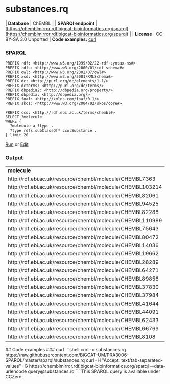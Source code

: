 # substances.rq
| **Database** | ChEMBL |
| **SPARQl endpoint** | [https://chemblmirror.rdf.bigcat-bioinformatics.org/sparql](https://chemblmirror.rdf.bigcat-bioinformatics.org/sparql) |
| **License** | CC-BY-SA 3.0 Unported |
**Code examples:** [curl](#curl)
### SPARQL
```sparql
PREFIX rdf: <http://www.w3.org/1999/02/22-rdf-syntax-ns#>
PREFIX rdfs: <http://www.w3.org/2000/01/rdf-schema#>
PREFIX owl: <http://www.w3.org/2002/07/owl#>
PREFIX xsd: <http://www.w3.org/2001/XMLSchema#>
PREFIX dc: <http://purl.org/dc/elements/1.1/>
PREFIX dcterms: <http://purl.org/dc/terms/>
PREFIX dbpedia2: <http://dbpedia.org/property/>
PREFIX dbpedia: <http://dbpedia.org/>
PREFIX foaf: <http://xmlns.com/foaf/0.1/>
PREFIX skos: <http://www.w3.org/2004/02/skos/core#>

PREFIX cco: <http://rdf.ebi.ac.uk/terms/chembl#>
SELECT ?molecule
WHERE {
  ?molecule a ?type .
  ?type rdfs:subClassOf* cco:Substance .
} limit 20
```
[Run](https://chemblmirror.rdf.bigcat-bioinformatics.org/sparql/?query=PREFIX%20rdf%3A%20%3Chttp%3A%2F%2Fwww.w3.org%2F1999%2F02%2F22-rdf-syntax-ns%23%3E%0APREFIX%20rdfs%3A%20%3Chttp%3A%2F%2Fwww.w3.org%2F2000%2F01%2Frdf-schema%23%3E%0APREFIX%20owl%3A%20%3Chttp%3A%2F%2Fwww.w3.org%2F2002%2F07%2Fowl%23%3E%0APREFIX%20xsd%3A%20%3Chttp%3A%2F%2Fwww.w3.org%2F2001%2FXMLSchema%23%3E%0APREFIX%20dc%3A%20%3Chttp%3A%2F%2Fpurl.org%2Fdc%2Felements%2F1.1%2F%3E%0APREFIX%20dcterms%3A%20%3Chttp%3A%2F%2Fpurl.org%2Fdc%2Fterms%2F%3E%0APREFIX%20dbpedia2%3A%20%3Chttp%3A%2F%2Fdbpedia.org%2Fproperty%2F%3E%0APREFIX%20dbpedia%3A%20%3Chttp%3A%2F%2Fdbpedia.org%2F%3E%0APREFIX%20foaf%3A%20%3Chttp%3A%2F%2Fxmlns.com%2Ffoaf%2F0.1%2F%3E%0APREFIX%20skos%3A%20%3Chttp%3A%2F%2Fwww.w3.org%2F2004%2F02%2Fskos%2Fcore%23%3E%0A%0APREFIX%20cco%3A%20%3Chttp%3A%2F%2Frdf.ebi.ac.uk%2Fterms%2Fchembl%23%3E%0ASELECT%20%3Fmolecule%0AWHERE%20%7B%0A%20%20%3Fmolecule%20a%20%3Ftype%20.%0A%20%20%3Ftype%20rdfs%3AsubClassOf*%20cco%3ASubstance%20.%0A%7D%20limit%2020%0A) or [Edit](https://chemblmirror.rdf.bigcat-bioinformatics.org/?q=PREFIX%20rdf%3A%20%3Chttp%3A%2F%2Fwww.w3.org%2F1999%2F02%2F22-rdf-syntax-ns%23%3E%0APREFIX%20rdfs%3A%20%3Chttp%3A%2F%2Fwww.w3.org%2F2000%2F01%2Frdf-schema%23%3E%0APREFIX%20owl%3A%20%3Chttp%3A%2F%2Fwww.w3.org%2F2002%2F07%2Fowl%23%3E%0APREFIX%20xsd%3A%20%3Chttp%3A%2F%2Fwww.w3.org%2F2001%2FXMLSchema%23%3E%0APREFIX%20dc%3A%20%3Chttp%3A%2F%2Fpurl.org%2Fdc%2Felements%2F1.1%2F%3E%0APREFIX%20dcterms%3A%20%3Chttp%3A%2F%2Fpurl.org%2Fdc%2Fterms%2F%3E%0APREFIX%20dbpedia2%3A%20%3Chttp%3A%2F%2Fdbpedia.org%2Fproperty%2F%3E%0APREFIX%20dbpedia%3A%20%3Chttp%3A%2F%2Fdbpedia.org%2F%3E%0APREFIX%20foaf%3A%20%3Chttp%3A%2F%2Fxmlns.com%2Ffoaf%2F0.1%2F%3E%0APREFIX%20skos%3A%20%3Chttp%3A%2F%2Fwww.w3.org%2F2004%2F02%2Fskos%2Fcore%23%3E%0A%0APREFIX%20cco%3A%20%3Chttp%3A%2F%2Frdf.ebi.ac.uk%2Fterms%2Fchembl%23%3E%0ASELECT%20%3Fmolecule%0AWHERE%20%7B%0A%20%20%3Fmolecule%20a%20%3Ftype%20.%0A%20%20%3Ftype%20rdfs%3AsubClassOf*%20cco%3ASubstance%20.%0A%7D%20limit%2020%0A)


### Output
<!-- https://chemblmirror.rdf.bigcat-bioinformatics.org/sparql -->
<table>
  <tr>
    <td><b>molecule</b></td>
  </tr>
  <tr>
    <td>http://rdf.ebi.ac.uk/resource/chembl/molecule/CHEMBL7363</td>
  </tr>
  <tr>
    <td>http://rdf.ebi.ac.uk/resource/chembl/molecule/CHEMBL103214</td>
  </tr>
  <tr>
    <td>http://rdf.ebi.ac.uk/resource/chembl/molecule/CHEMBL82061</td>
  </tr>
  <tr>
    <td>http://rdf.ebi.ac.uk/resource/chembl/molecule/CHEMBL94525</td>
  </tr>
  <tr>
    <td>http://rdf.ebi.ac.uk/resource/chembl/molecule/CHEMBL82288</td>
  </tr>
  <tr>
    <td>http://rdf.ebi.ac.uk/resource/chembl/molecule/CHEMBL110989</td>
  </tr>
  <tr>
    <td>http://rdf.ebi.ac.uk/resource/chembl/molecule/CHEMBL75643</td>
  </tr>
  <tr>
    <td>http://rdf.ebi.ac.uk/resource/chembl/molecule/CHEMBL80472</td>
  </tr>
  <tr>
    <td>http://rdf.ebi.ac.uk/resource/chembl/molecule/CHEMBL14036</td>
  </tr>
  <tr>
    <td>http://rdf.ebi.ac.uk/resource/chembl/molecule/CHEMBL19662</td>
  </tr>
  <tr>
    <td>http://rdf.ebi.ac.uk/resource/chembl/molecule/CHEMBL28289</td>
  </tr>
  <tr>
    <td>http://rdf.ebi.ac.uk/resource/chembl/molecule/CHEMBL64271</td>
  </tr>
  <tr>
    <td>http://rdf.ebi.ac.uk/resource/chembl/molecule/CHEMBL89856</td>
  </tr>
  <tr>
    <td>http://rdf.ebi.ac.uk/resource/chembl/molecule/CHEMBL37830</td>
  </tr>
  <tr>
    <td>http://rdf.ebi.ac.uk/resource/chembl/molecule/CHEMBL37984</td>
  </tr>
  <tr>
    <td>http://rdf.ebi.ac.uk/resource/chembl/molecule/CHEMBL41644</td>
  </tr>
  <tr>
    <td>http://rdf.ebi.ac.uk/resource/chembl/molecule/CHEMBL44091</td>
  </tr>
  <tr>
    <td>http://rdf.ebi.ac.uk/resource/chembl/molecule/CHEMBL62433</td>
  </tr>
  <tr>
    <td>http://rdf.ebi.ac.uk/resource/chembl/molecule/CHEMBL66769</td>
  </tr>
  <tr>
    <td>http://rdf.ebi.ac.uk/resource/chembl/molecule/CHEMBL8108</td>
  </tr>
</table>
## Code examples
### curl
```shell
curl -o substances.rq https://raw.githubusercontent.com/BiGCAT-UM/PRA3006-SPARQL/master/sparql/substances.rq
curl -H "Accept: text/tab-separated-values" -G https://chemblmirror.rdf.bigcat-bioinformatics.org/sparql --data-urlencode query@substances.rq
```
This SPARQL query is available under CCZero.

